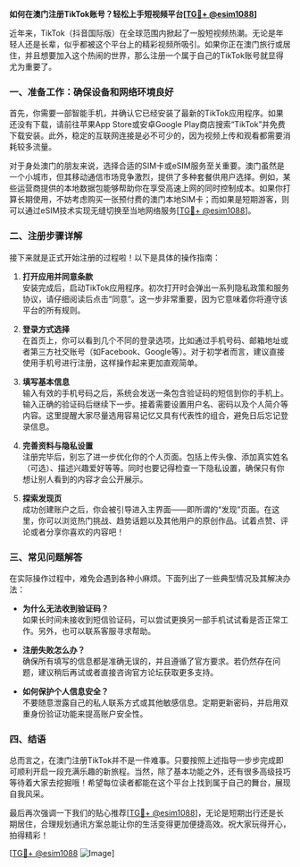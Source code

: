 **如何在澳门注册TikTok账号？轻松上手短视频平台[[TG💪+ @esim1088](https://t.me/s/esim1088)]**

近年来，TikTok（抖音国际版）在全球范围内掀起了一股短视频热潮。无论是年轻人还是长辈，似乎都被这个平台上的精彩视频所吸引。如果你正在澳门旅行或居住，并且想要加入这个热闹的世界，那么注册一个属于自己的TikTok账号就显得尤为重要了。

### 一、准备工作：确保设备和网络环境良好

首先，你需要一部智能手机，并确认它已经安装了最新的TikTok应用程序。如果还没有下载，请前往苹果App Store或安卓Google Play商店搜索“TikTok”并免费下载安装。此外，稳定的互联网连接是必不可少的，因为视频上传和观看都需要消耗较多流量。

对于身处澳门的朋友来说，选择合适的SIM卡或eSIM服务至关重要。澳门虽然是一个小城市，但其移动通信市场竞争激烈，提供了多种套餐供用户选择。例如，某些运营商提供的本地数据包能够帮助你在享受高速上网的同时控制成本。如果你打算长期使用，不妨考虑购买一张预付费的澳门本地SIM卡；而如果是短期游客，则可以通过eSIM技术实现无缝切换至当地网络服务[[TG💪+ @esim1088](https://t.me/s/esim1088)]。

### 二、注册步骤详解

接下来就是正式开始注册的过程啦！以下是具体的操作指南：

1. **打开应用并同意条款**  
   安装完成后，启动TikTok应用程序。初次打开时会弹出一系列隐私政策和服务协议，请仔细阅读后点击“同意”。这一步非常重要，因为它意味着你将遵守该平台的所有规则。

2. **登录方式选择**  
   在首页上，你可以看到几个不同的登录选项，比如通过手机号码、邮箱地址或者第三方社交账号（如Facebook、Google等）。对于初学者而言，建议直接使用手机号进行注册，这样操作起来更加直观简单。

3. **填写基本信息**  
   输入有效的手机号码之后，系统会发送一条包含验证码的短信到你的手机上。输入正确的验证码后继续下一步。接着需要设置用户名、密码以及个人简介等内容。这里提醒大家尽量选用容易记忆又具有代表性的组合，避免日后忘记登录信息。

4. **完善资料与隐私设置**  
   注册完毕后，别忘了进一步优化你的个人页面。包括上传头像、添加真实姓名（可选）、描述兴趣爱好等等。同时也要记得检查一下隐私设置，确保只有你想让别人看到的内容才会公开展示。

5. **探索发现页**  
   成功创建账户之后，你会被引导进入主界面——即所谓的“发现”页面。在这里，你可以浏览热门挑战、趋势话题以及其他用户的原创作品。试着点赞、评论或者分享你喜欢的内容吧！

### 三、常见问题解答

在实际操作过程中，难免会遇到各种小麻烦。下面列出了一些典型情况及其解决办法：

- **为什么无法收到验证码？**  
  如果长时间未接收到短信验证码，可以尝试更换另一部手机试试看是否正常工作。另外，也可以联系客服寻求帮助。

- **注册失败怎么办？**  
  确保所有填写的信息都是准确无误的，并且遵循了官方要求。若仍然存在问题，建议稍后再试或者直接咨询官方论坛获取更多支持。

- **如何保护个人信息安全？**  
  不要随意泄露自己的私人联系方式或其他敏感信息。定期更新密码，并启用双重身份验证功能来提高账户安全性。

### 四、结语

总而言之，在澳门注册TikTok并不是一件难事。只要按照上述指导一步步完成即可顺利开启一段充满乐趣的新旅程。当然，除了基本功能之外，还有很多高级技巧等待着大家去挖掘哦！希望每位读者都能在这个平台上找到属于自己的舞台，展现自我风采。

最后再次强调一下我们的贴心推荐[[TG💪+ @esim1088](https://t.me/s/esim1088)]，无论是短期出行还是长期居住，合理规划通讯方案总能让你的生活变得更加便捷高效。祝大家玩得开心，拍得精彩！

[[TG💪+ @esim1088](https://t.me/s/esim1088) ![Image](https://i.postimg.cc/4NQfJmqS/Snipaste-2025-05-13-00-14-12.png)]
